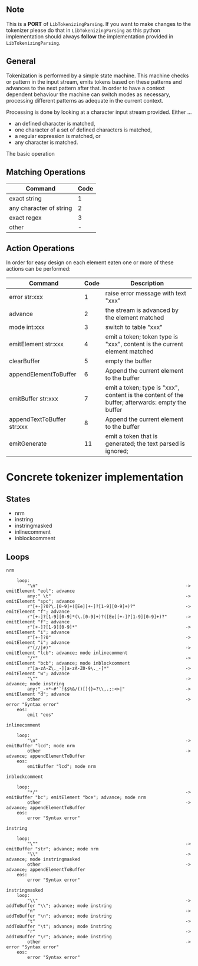 Note
----

This is a **PORT** of `LibTokenizingParsing`. If you want to make changes to the tokenizer please do that in `LibTokenizingParsing` as this python implementation
should always **follow** the implementation provided in `LibTokenizingParsing`.


General
-------

Tokenization is performed by a simple state machine. This machine checks or pattern in the input stream, emits tokens based on these patterns and advances to the next pattern after that. In order to have a context dependent behaviour the machine can switch modes as necessary, processing different patterns as adequate in the current context.

Processing is done by looking at a character input stream provided. Either ...

* an defined character is matched,
* one character of a set of defined characters is matched,
* a regular expression is matched, or
* any character is matched.

The basic operation

Matching Operations
-------------------

| Command					| Code	|
|---------------------------|-------|
| exact string				| 1		|
| any character of string	| 2		|
| exact regex				| 3		|
| other						| -		|

Action Operations
-----------------

In order for easy design on each element eaten one or more of these actions can be performed:

| Command						| Code	| Description																						|
|-------------------------------|-------|---------------------------------------------------------------------------------------------------|
| error str:xxx					| 1		| raise error message with text "xxx"																|
| advance						| 2		| the stream is advanced by the element matched														|
| mode int:xxx					| 3		| switch to table "xxx"																				|
| emitElement str:xxx			| 4		| emit a token; token type is "xxx", content is the current element matched							|
| clearBuffer					| 5		| empty the buffer																					|
| appendElementToBuffer			| 6		| Append the current element to the buffer															|
| emitBuffer str:xxx			| 7		| emit a token; type is "xxx", content is the content of the buffer; afterwards: empty the buffer	|
| appendTextToBuffer str:xxx	| 8		| Append the current element to the buffer															|
| emitGenerate					| 11	| emit a token that is generated; the text parsed is ignored;										|







Concrete tokenizer implementation
=================================

States
------

* nrm
* instring
* instringmasked
* inlinecomment
* inblockcomment

Loops
-----

```
nrm

	loop:
		"\n"														->	emitElement "eol"; advance
		any:" \t"													->	emitElement "spc"; advance
		r"[+-]?0?\.[0-9]+([Ee][+-]?[1-9][0-9]+)?"					->	emitElement "f"; advance
		r"[+-]?[1-9][0-9]*(\.[0-9]+)?([Ee][+-]?[1-9][0-9]+)?"		->	emitElement "f"; advance
		r"[+-]?[1-9][0-9]*"											->	emitElement "i"; advance
		r"[+-]?0"													->	emitElement "i"; advance
		r"(//|#)"													->	emitElement "lcb"; advance; mode inlinecomment
		"/*"														->	emitElement "bcb"; advance; mode inblockcomment
		r"[a-zA-Z\._-][a-zA-Z0-9\._-]*"								->	emitElement "w"; advance
		"\""														->	advance; mode instring
		any:"_-+*~#'`!§$%&/()[]{}=?\\,.;:<>|"						->	emitElement "d"; advance
		other														->	error "Syntax error"
	eos:
		emit "eos"
```

```
inlinecomment

	loop:
		"\n"														->	emitBuffer "lcd"; mode nrm
		other														->	advance; appendElementToBuffer
	eos:
		emitBuffer "lcd"; mode nrm
```

```
inblockcomment

	loop:
		"*/"														->	emitBuffer "bc"; emitElement "bce"; advance; mode nrm
		other														->	advance; appendElementToBuffer
	eos:
		error "Syntax error"
```

```
instring

	loop:
		"\""														->	emitBuffer "str"; advance; mode nrm
		"\\"														->	advance; mode instringmasked
		other														->	advance; appendElementToBuffer
	eos:
		error "Syntax error"
```

```
instringmasked
	loop:
		"\\"														->	addToBuffer "\\"; advance; mode instring
		"n"															->	addToBuffer "\n"; advance; mode instring
		"t"															->	addToBuffer "\t"; advance; mode instring
		"r"															->	addToBuffer "\r"; advance; mode instring
		other														->	error "Syntax error"
	eos:
		error "Syntax error"
```







